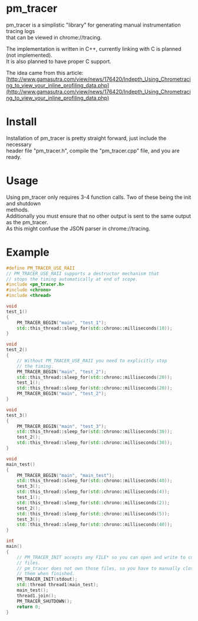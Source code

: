 # pm_tracer
pm_tracer is a simplistic "library" for generating manual instrumentation tracing logs  
that can be viewed in chrome://tracing.  

The implementation is written in C++, currently linking with C is planned (not implemented).  
It is also planned to have proper C support.  

The idea came from this article: [http://www.gamasutra.com/view/news/176420/Indepth_Using_Chrometracing_to_view_your_inline_profiling_data.php](http://www.gamasutra.com/view/news/176420/Indepth_Using_Chrometracing_to_view_your_inline_profiling_data.php)  

# Install
Installation of pm_tracer is pretty straight forward, just include the necessary  
header file "pm_tracer.h", compile the "pm_tracer.cpp" file, and you are ready.  

# Usage
Using pm_tracer only requires 3-4 function calls. Two of these being the init and shutdown  
methods.  
Additionally you must ensure that no other output is sent to the same output as the pm_tracer.  
As this might confuse the JSON parser in chrome://tracing.  

# Example
```cpp
#define PM_TRACER_USE_RAII
// PM_TRACER_USE_RAII supports a destructor mechanism that
// stops the timing automatically at end of scope.
#include <pm_tracer.h>
#include <chrono>
#include <thread>

void
test_1()
{
    PM_TRACER_BEGIN("main", "test_1");
    std::this_thread::sleep_for(std::chrono::milliseconds(10));
}

void
test_2()
{
    // Without PM_TRACER_USE_RAII you need to explicitly stop
    // the timing.
    PM_TRACER_BEGIN("main", "test_2");
    std::this_thread::sleep_for(std::chrono::milliseconds(20));
    test_1();
    std::this_thread::sleep_for(std::chrono::milliseconds(20));
    PM_TRACER_BEGIN("main", "test_2");
}

void
test_3()
{
    PM_TRACER_BEGIN("main", "test_3");
    std::this_thread::sleep_for(std::chrono::milliseconds(30));
    test_2();
    std::this_thread::sleep_for(std::chrono::milliseconds(30));
}

void
main_test()
{
    PM_TRACER_BEGIN("main", "main_test");
    std::this_thread::sleep_for(std::chrono::milliseconds(40));
    test_3();
    std::this_thread::sleep_for(std::chrono::milliseconds(4));
    test_1();
    std::this_thread::sleep_for(std::chrono::milliseconds(2));
    test_2();
    std::this_thread::sleep_for(std::chrono::milliseconds(5));
    test_3();
    std::this_thread::sleep_for(std::chrono::milliseconds(40));
}

int
main()
{
    // PM_TRACER_INIT accepts any FILE* so you can open and write to custom
    // files.
    // pm_tracer does not own those files, so you have to manually close
    // them when finished.
    PM_TRACER_INIT(stdout);
    std::thread thread1(main_test);
    main_test();
    thread1.join();
    PM_TRACER_SHUTDOWN();
    return 0;
}

```
